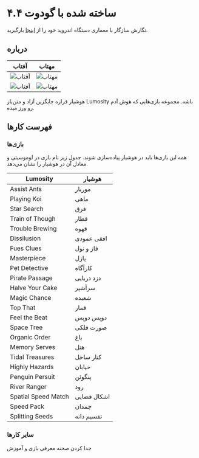 # ساخته شده با گودوت ۴.۴


نگارش سازگار با معماری دستگاه اندروید خود را از [اینجا](https://github.com/mojtabavahidinasab/conscious/releases) بارگیرید.


## درباره
| آفتاب                                                                                                                | مهتاب                                                                                                                |
| -------                                                                                                              | ------                                                                                                               |
| ![آفتاب](https://bayanbox.ir/view/3748448003925200110/Screenshot-2025-06-08-23-54-07-331-ir.mujtablue.conscious.jpg) | ![مهتاب](https://bayanbox.ir/view/761907661810547526/Screenshot-2025-06-08-23-53-49-931-ir.mujtablue.conscious.jpg)  |
| ![آفتاب](https://bayanbox.ir/view/4025679454665557039/Screenshot-2025-06-08-23-54-04-524-ir.mujtablue.conscious.jpg) | ![مهتاب](https://bayanbox.ir/view/7121375139455013903/Screenshot-2025-06-08-23-53-56-897-ir.mujtablue.conscious.jpg) |



هوشیار قراره جایگزین آزاد و متن‌باز Lumosity باشه. مجموعه بازی‌هایی که هوش آدم رو ورز میده.


## فهرست کارها


### بازی‌ها


همه این بازی‌ها باید در هوشیار پیاده‌سازی شوند. جدول زیر نام بازی در لوموسیتی و معادل آن در هوشیار را نشان می‌دهد.


| Lumosity              | هوشیار          |
| ---                   | ---             |
| Assist Ants           | موریار          |
| Playing Koi           | ماهی            |
| Star Search           | فرق             |
| Train of Though       | قطار            |
| Trouble Brewing       | قهوه            |
| Dissilusion           | افقی عمودی      |
| Fues Clues            | فاز و نول       |
| Masterpiece           | پازل            |
| Pet Detective         | کارآگاه         |
| Pirate Passage        | دزد دریایی      |
| Halve Your Cake       | سرآشپر          |
| Magic Chance          | شعبده           |
| Top That              | قمار            |
| Feel the Beat         | دوپس دوپس       |
| Space Tree            | صورت فلکی       |
| Organic Order         | باغ             |
| Memory Serves         | هتل             |
| Tidal Treasures       | کنار ساحل       |
| Highly Hazards        | خیابان          |
| Penguin Persuit       | پنگوئن          |
| River Ranger          | رود             |
| Spatial Speed Match   | اشکال فضایی     |
| Speed Pack            | چمدان           |
| Splitting Seeds       | تقسیم دانه      |


### سایر کارها


جدا کردن صحنه معرفی بازی و آموزش
